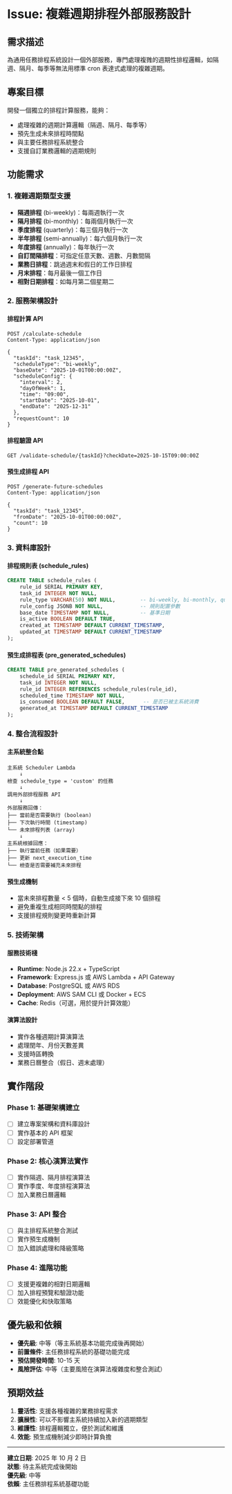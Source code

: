 # Issue: 複雜週期排程外部服務設計

## 需求描述

為通用任務排程系統設計一個外部服務，專門處理複雡的週期性排程邏輯，如隔週、隔月、每季等無法用標準 cron 表達式處理的複雜週期。

## 專案目標

開發一個獨立的排程計算服務，能夠：

- 處理複雜的週期計算邏輯（隔週、隔月、每季等）
- 預先生成未來排程時間點
- 與主要任務排程系統整合
- 支援自訂業務邏輯的週期規則

## 功能需求

### 1. 複雜週期類型支援

- **隔週排程** (bi-weekly)：每兩週執行一次
- **隔月排程** (bi-monthly)：每兩個月執行一次
- **季度排程** (quarterly)：每三個月執行一次
- **半年排程** (semi-annually)：每六個月執行一次
- **年度排程** (annually)：每年執行一次
- **自訂間隔排程**：可指定任意天數、週數、月數間隔
- **業務日排程**：跳過週末和假日的工作日排程
- **月末排程**：每月最後一個工作日
- **相對日期排程**：如每月第二個星期二

### 2. 服務架構設計

#### 排程計算 API

```http
POST /calculate-schedule
Content-Type: application/json

{
  "taskId": "task_12345",
  "scheduleType": "bi-weekly",
  "baseDate": "2025-10-01T00:00:00Z",
  "scheduleConfig": {
    "interval": 2,
    "dayOfWeek": 1,
    "time": "09:00",
    "startDate": "2025-10-01",
    "endDate": "2025-12-31"
  },
  "requestCount": 10
}
```

#### 排程驗證 API

```http
GET /validate-schedule/{taskId}?checkDate=2025-10-15T09:00:00Z
```

#### 預生成排程 API

```http
POST /generate-future-schedules
Content-Type: application/json

{
  "taskId": "task_12345",
  "fromDate": "2025-10-01T00:00:00Z",
  "count": 10
}
```

### 3. 資料庫設計

#### 排程規則表 (schedule_rules)

```sql
CREATE TABLE schedule_rules (
    rule_id SERIAL PRIMARY KEY,
    task_id INTEGER NOT NULL,
    rule_type VARCHAR(50) NOT NULL,        -- bi-weekly, bi-monthly, quarterly, etc.
    rule_config JSONB NOT NULL,            -- 規則配置參數
    base_date TIMESTAMP NOT NULL,          -- 基準日期
    is_active BOOLEAN DEFAULT TRUE,
    created_at TIMESTAMP DEFAULT CURRENT_TIMESTAMP,
    updated_at TIMESTAMP DEFAULT CURRENT_TIMESTAMP
);
```

#### 預生成排程表 (pre_generated_schedules)

```sql
CREATE TABLE pre_generated_schedules (
    schedule_id SERIAL PRIMARY KEY,
    task_id INTEGER NOT NULL,
    rule_id INTEGER REFERENCES schedule_rules(rule_id),
    scheduled_time TIMESTAMP NOT NULL,
    is_consumed BOOLEAN DEFAULT FALSE,      -- 是否已被主系統消費
    generated_at TIMESTAMP DEFAULT CURRENT_TIMESTAMP
);
```

### 4. 整合流程設計

#### 主系統整合點

```
主系統 Scheduler Lambda
    ↓
檢查 schedule_type = 'custom' 的任務
    ↓
調用外部排程服務 API
    ↓
外部服務回傳：
├── 當前是否需要執行 (boolean)
├── 下次執行時間 (timestamp)
└── 未來排程列表 (array)
    ↓
主系統根據回應：
├── 執行當前任務（如果需要）
├── 更新 next_execution_time
└── 檢查是否需要補充未來排程
```

#### 預生成機制

- 當未來排程數量 < 5 個時，自動生成接下來 10 個排程
- 避免重複生成相同時間點的排程
- 支援排程規則變更時重新計算

### 5. 技術架構

#### 服務技術棧

- **Runtime**: Node.js 22.x + TypeScript
- **Framework**: Express.js 或 AWS Lambda + API Gateway
- **Database**: PostgreSQL 或 AWS RDS
- **Deployment**: AWS SAM CLI 或 Docker + ECS
- **Cache**: Redis（可選，用於提升計算效能）

#### 演算法設計

- 實作各種週期計算演算法
- 處理閏年、月份天數差異
- 支援時區轉換
- 業務日曆整合（假日、週末處理）

## 實作階段

### Phase 1: 基礎架構建立

- [ ] 建立專案架構和資料庫設計
- [ ] 實作基本的 API 框架
- [ ] 設定部署管道

### Phase 2: 核心演算法實作

- [ ] 實作隔週、隔月排程演算法
- [ ] 實作季度、年度排程演算法
- [ ] 加入業務日曆邏輯

### Phase 3: API 整合

- [ ] 與主排程系統整合測試
- [ ] 實作預生成機制
- [ ] 加入錯誤處理和降級策略

### Phase 4: 進階功能

- [ ] 支援更複雜的相對日期邏輯
- [ ] 加入排程預覽和驗證功能
- [ ] 效能優化和快取策略

## 優先級和依賴

- **優先級**: 中等（等主系統基本功能完成後再開始）
- **前置條件**: 主任務排程系統的基礎功能完成
- **預估開發時間**: 10-15 天
- **風險評估**: 中等（主要風險在演算法複雜度和整合測試）

## 預期效益

1. **靈活性**: 支援各種複雜的業務排程需求
2. **擴展性**: 可以不影響主系統持續加入新的週期類型
3. **維護性**: 排程邏輯獨立，便於測試和維護
4. **效能**: 預生成機制減少即時計算負擔

---

**建立日期**: 2025 年 10 月 2 日  
**狀態**: 待主系統完成後開始  
**優先級**: 中等  
**依賴**: 主任務排程系統基礎功能
